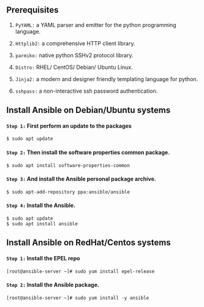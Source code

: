 ## Prerequisites

   1) `PyYAML:` a YAML parser and emitter for the python programming language.
     
   2) `Httplib2:` a comprehensive HTTP client library.
     
   3) `parmiko:` native python SSHv2 protocol library.
    
   4) `Distro:` RHEL/ CentOS/ Debian/ Ubuntu Linux.
     
   5) `Jinja2:` a modern and designer friendly templating language for python.
     
   6) `sshpass:` a non-interactive ssh password authentication.

## Install Ansible on Debian/Ubuntu systems

#### `Step 1:` First perform an update to the packages
```
$ sudo apt update
```
#### `Step 2:` Then install the software properties common package.
```
$ sudo apt install software-properties-common  
```
#### `Step 3:` And install the Ansible personal package archive.
```
$ sudo apt-add-repository ppa:ansible/ansible  
```
#### `Step 4:` Install the Ansible.
```
$ sudo apt update  
$ sudo apt install ansible  
```

## Install Ansible on RedHat/Centos systems

#### `Step 1:` Install the EPEL repo
```
[root@ansible-server ~]# sudo yum install epel-release
```

#### `Step 2:` Install the Ansible package.
```
[root@ansible-server ~]# sudo yum install -y ansible  
```
